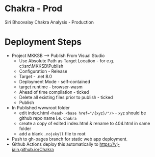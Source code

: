 # Chakra - Prod
Siri Bhoovalay Chakra Analysis - Production

# Deployment Steps
- Project MKKSB --> Publish From Visual Studio
  - Use Absolute Path as Target Location - for e.g. c:\src\MKKSB\Publish
  - Configuration - Release
  - Target - .net 8.0
  - Deployment Mode - self-contained
  - target runtime - browser-wasm
  - Ahead of time compilation - ticked
  - Delete all existing files prior to publish - ticked
  - Publish
- In Published wwwroot folder
  - edit index.html `<head> <base href="/{xyz}/"/>` - `xyz` should be github repo name i.e. `Chakra`
  - create a copy of edited index.html & rename to 404.html in same folder
  - add a blank `.nojekyll` file to root
- Push to gh-pages branch for static web app deployment.
- Github Actions deploy this automatically to https://vj-jain.github.io/Chakra